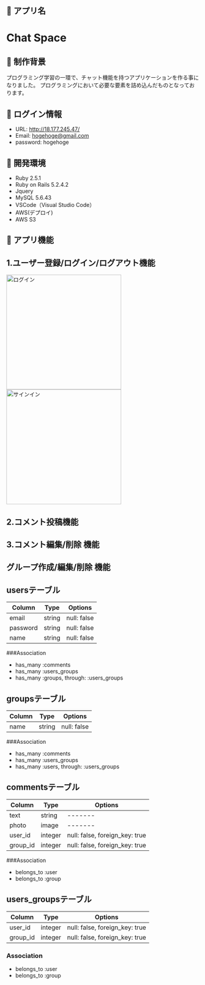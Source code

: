 ## 📗 アプリ名
Chat Space
====

## 📗 制作背景
プログラミング学習の一環で、チャット機能を持つアプリケーションを作る事になりました。
プログラミングにおいて必要な要素を詰め込んだものとなっております。

## 📗 ログイン情報
- URL: http://18.177.245.47/
- Email: hogehoge@gmail.com
- password: hogehoge

## 📗 開発環境
- Ruby 2.5.1
- Ruby on Rails 5.2.4.2
- Jquery 
- MySQL 5.6.43
- VSCode（Visual Studio Code）
- AWS(デプロイ)
- AWS S3

## 📗 アプリ機能
## 1.ユーザー登録/ログイン/ログアウト機能
<img width="300" alt="ログイン" src="https://user-images.githubusercontent.com/58423182/83343099-30763680-a331-11ea-8129-7bf628593211.png">
<img width="300" alt="サインイン" src="https://user-images.githubusercontent.com/58423182/83343102-31a76380-a331-11ea-8222-c214e9dfc646.png">

## 2.コメント投稿機能
## 3.コメント編集/削除 機能
## グループ作成/編集/削除 機能

## usersテーブル

|Column|Type|Options|
|------|----|-------|
|email|string|null: false|
|password|string|null: false|
|name|string|null: false|

###Association
- has_many :comments
- has_many :users_groups
- has_many :groups, through: :users_groups

## groupsテーブル
Column|Type|Options|
|------|----|-------|
|name|string|null: false|


###Association
- has_many :comments
- has_many :users_groups
- has_many :users, through: :users_groups

## commentsテーブル
Column|Type|Options|
|------|----|-------|
|text|string|-------|
|photo|image|-------|
|user_id|integer|null: false, foreign_key: true|
|group_id|integer|null: false, foreign_key: true|

###Association
- belongs_to :user
- belongs_to :group

## users_groupsテーブル
|Column|Type|Options|
|------|----|-------|
|user_id|integer|null: false, foreign_key: true|
|group_id|integer|null: false, foreign_key: true|
### Association
- belongs_to :user
- belongs_to :group


